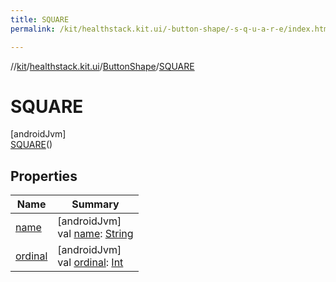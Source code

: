 ```yaml
---
title: SQUARE
permalink: /kit/healthstack.kit.ui/-button-shape/-s-q-u-a-r-e/index.html

---
```

//[kit](../../../../index.html)/[healthstack.kit.ui](../../index.html)/[ButtonShape](../index.html)/[SQUARE](index.html)



# SQUARE



[androidJvm]\
[SQUARE](index.html)()



## Properties


| Name | Summary |
|---|---|
| [name](index.html#-372974862%2FProperties%2F-106109196) | [androidJvm]<br>val [name](index.html#-372974862%2FProperties%2F-106109196): [String](https://kotlinlang.org/api/latest/jvm/stdlib/kotlin/-string/index.html) |
| [ordinal](index.html#-739389684%2FProperties%2F-106109196) | [androidJvm]<br>val [ordinal](index.html#-739389684%2FProperties%2F-106109196): [Int](https://kotlinlang.org/api/latest/jvm/stdlib/kotlin/-int/index.html) |

